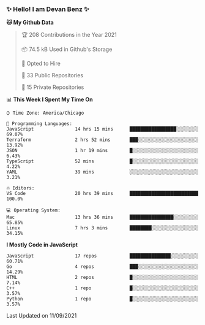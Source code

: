 ### ✨ Hello! I am Devan Benz ✨

<!--START_SECTION:waka-->
**🐱 My Github Data** 

> 🏆 208 Contributions in the Year 2021
 > 
> 📦 74.5 kB Used in Github's Storage 
 > 
> 💼 Opted to Hire
 > 
> 📜 33 Public Repositories 
 > 
> 🔑 15 Private Repositories  
 > 
📊 **This Week I Spent My Time On** 

```text
⌚︎ Time Zone: America/Chicago

💬 Programming Languages: 
JavaScript               14 hrs 15 mins      █████████████████░░░░░░░░   69.07% 
Terraform                2 hrs 52 mins       ███░░░░░░░░░░░░░░░░░░░░░░   13.92% 
JSON                     1 hr 19 mins        █░░░░░░░░░░░░░░░░░░░░░░░░   6.43% 
TypeScript               52 mins             █░░░░░░░░░░░░░░░░░░░░░░░░   4.22% 
YAML                     39 mins             ░░░░░░░░░░░░░░░░░░░░░░░░░   3.21%

🔥 Editors: 
VS Code                  20 hrs 39 mins      █████████████████████████   100.0%

💻 Operating System: 
Mac                      13 hrs 36 mins      ████████████████░░░░░░░░░   65.85% 
Linux                    7 hrs 3 mins        ████████░░░░░░░░░░░░░░░░░   34.15%

```

**I Mostly Code in JavaScript** 

```text
JavaScript               17 repos            ███████████████░░░░░░░░░░   60.71% 
Go                       4 repos             ███░░░░░░░░░░░░░░░░░░░░░░   14.29% 
HTML                     2 repos             █░░░░░░░░░░░░░░░░░░░░░░░░   7.14% 
C++                      1 repo              █░░░░░░░░░░░░░░░░░░░░░░░░   3.57% 
Python                   1 repo              █░░░░░░░░░░░░░░░░░░░░░░░░   3.57%

```



 Last Updated on 11/09/2021
<!--END_SECTION:waka-->

<!--
**devanbenz/devanbenz** is a ✨ _special_ ✨ repository because its `README.md` (this file) appears on your GitHub profile.

Here are some ideas to get you started:

- 🔭 I’m currently working on ...
- 🌱 I’m currently learning ...
- 👯 I’m looking to collaborate on ...
- 🤔 I’m looking for help with ...
- 💬 Ask me about ...
- 📫 How to reach me: ...
- 😄 Pronouns: ...
- ⚡ Fun fact: ...
-->
